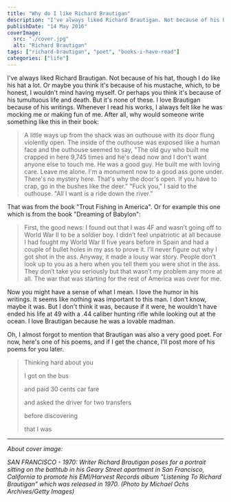 ```yaml
---
title: "Why do I like Richard Brautigan"
description: "I've always liked Richard Brautigan. Not because of his hat, though I do like his hat a lot."
publishDate: "14 May 2016"
coverImage:
  src: "./cover.jpg"
  alt: "Richard Brautigan"
tags: ["richard-brautigan", "poet", "books-i-have-read"]
categories: ["life"]
---
```


I've always liked Richard Brautigan. Not because of his hat, though I do like his hat a lot. Or maybe you think it's because of his mustache, which, to be honest, I wouldn't mind having myself. Or perhaps you think it's because of his tumultuous life and death. But it's none of these. I love Brautigan because of his writings. Whenever I read his works, I always felt like he was mocking me or making fun of me. After all, why would someone write something like this in their book:

> A little ways up from the shack was an outhouse with its door flung violently open. The inside of the outhouse was exposed like a human face and the outhouse seemed to say, "The old guy who built me crapped in here 9,745 times and he's dead now and I don't want anyone else to touch me. He was a good guy. He built me with loving care. Leave me alone. I'm a monument now to a good ass gone under. There's no mystery here. That's why the door's open. If you have to crap, go in the bushes like the deer."
"Fuck you," I said to the outhouse. "All I want is a ride down the river.”

That was from the book "Trout Fishing in America". Or for example this one which is from the book "Dreaming of Babylon":

> First, the good news: I found out that I was 4F and wasn’t going off to World War II to be a soldier boy. I didn’t feel unpatriotic at all because I had fought my World War II five years before in Spain and had a couple of bullet holes in my ass to prove it.
I’ll never figure out why I got shot in the ass. Anyway, it made a lousy war story. People don’t look up to you as a hero when you tell them you were shot in the ass. They don’t take you seriously but that wasn’t my problem any more at all. The war that was starting for the rest of America was over for me.

Now you might have a sense of what I mean. I love the humor in his writings. It seems like nothing was important to this man. I don't know, maybe it was. But I don't think it was, because if it were, he wouldn't have ended his life at 49 with a .44 caliber hunting rifle while looking out at the ocean. I love Brautigan because he was a lovable madman.

Oh, I almost forgot to mention that Brautigan was also a very good poet. For now, here's one of his poems, and if I get the chance, I'll post more of his poems for you later.

> Thinking hard about you
>
> I got on the bus
>
> and paid 30 cents car fare
>
> and asked the driver for two transfers
>
> before discovering
>
> that I was

---

_*About cover image:*_

_SAN FRANCISCO - 1970: Writer Richard Brautigan poses for a portrait sitting on the bathtub in his Geary Street apartment in San Francisco, California to promote his EMI/Harvest Records album "Listening To Richard Brautigan" which was released in 1970. (Photo by Michael Ochs Archives/Getty Images)_
